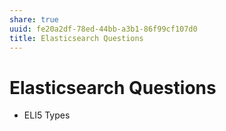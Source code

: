 ```yaml
---
share: true
uuid: fe20a2df-78ed-44bb-a3b1-86f99cf107d0
title: Elasticsearch Questions
---
```

# Elasticsearch Questions
*   ELI5 Types